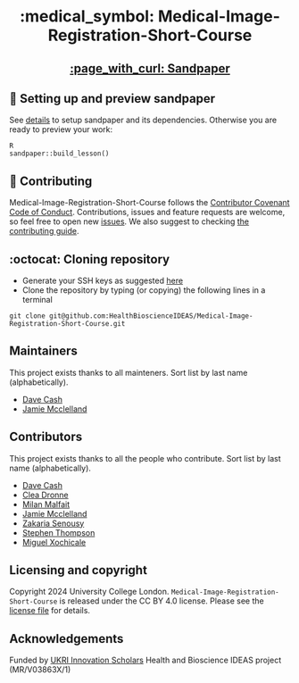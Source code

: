 <div style="text-align: center;" align="center">
  <h1> :medical_symbol:  Medical-Image-Registration-Short-Course </h1>
  <h2> <a href="https://healthbioscienceideas.github.io/Medical-Image-Registration-Short-Course/">:page_with_curl: Sandpaper</a> </h2>
</div>

## :nut_and_bolt: Setting up and preview sandpaper 
See [details](_setting_up) to setup sandpaper and its dependencies. Otherwise you are ready to preview your work:
```
R
sandpaper::build_lesson()
```

## 🤝 Contributing
Medical-Image-Registration-Short-Course follows the [Contributor Covenant Code of Conduct](CODE_OF_CONDUCT.md).
Contributions, issues and feature requests are welcome, so feel free to open new [issues](https://github.com/HealthBioscienceIDEAS/Medical-Image-Registration-Short-Course/issues/new/choose).
We also suggest to checking [the contributing guide](CONTRIBUTING.md).

## :octocat: Cloning repository
* Generate your SSH keys as suggested [here](https://docs.github.com/en/github/authenticating-to-github/generating-a-new-ssh-key-and-adding-it-to-the-ssh-agent)
* Clone the repository by typing (or copying) the following lines in a terminal
```
git clone git@github.com:HealthBioscienceIDEAS/Medical-Image-Registration-Short-Course.git
```

## Maintainers
This project exists thanks to all mainteners. Sort list by last name (alphabetically). 
* [Dave Cash](https://github.com/davecash75)
* [Jamie Mcclelland](https://github.com/jamie-mcclelland)

## Contributors
This project exists thanks to all the people who contribute. Sort list by last name (alphabetically). 
* [Dave Cash](https://github.com/davecash75)
* [Clea Dronne](https://github.com/clead6)
* [Milan Malfait](https://github.com/milanmlft)
* [Jamie Mcclelland](https://github.com/jamie-mcclelland)
* [Zakaria Senousy](https://github.com/zsenousy)
* [Stephen Thompson](https://github.com/thompson318)
* [Miguel Xochicale](https://github.com/mxochicale)

## Licensing and copyright
Copyright 2024 University College London.
`Medical-Image-Registration-Short-Course` is released under the  CC BY 4.0 license.
Please see the [license file](LICENSE.md) for details.

## Acknowledgements
Funded by [UKRI Innovation Scholars](https://www.ukri.org/opportunity/innovation-scholars-data-science-training-in-health-bioscience/) Health and Bioscience IDEAS project (MR/V03863X/1)
